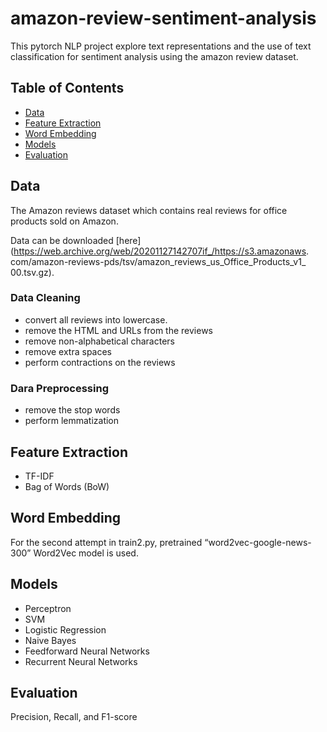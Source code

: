 # amazon-review-sentiment-analysis

This pytorch NLP project explore text representations and the use of text classification for sentiment analysis using the amazon review dataset.

## Table of Contents

- [Data](#data)
- [Feature Extraction](#feature-extraction)
- [Word Embedding](#word-embedding)
- [Models](#models)
- [Evaluation](#evaluation)

## Data
The Amazon reviews dataset which contains real reviews for office products sold on Amazon.

Data can be downloaded [here](https://web.archive.org/web/20201127142707if_/https://s3.amazonaws. com/amazon-reviews-pds/tsv/amazon_reviews_us_Office_Products_v1_ 00.tsv.gz).

### Data Cleaning
- convert all reviews into lowercase.
- remove the HTML and URLs from the reviews
- remove non-alphabetical characters
- remove extra spaces
- perform contractions on the reviews

### Dara Preprocessing
- remove the stop words
- perform lemmatization

## Feature Extraction
- TF-IDF
- Bag of Words (BoW)

## Word Embedding
For the second attempt in train2.py, pretrained “word2vec-google-news-300” Word2Vec model is used.

## Models
- Perceptron
- SVM
- Logistic Regression
- Naive Bayes
- Feedforward Neural Networks
- Recurrent Neural Networks

## Evaluation
Precision, Recall, and F1-score